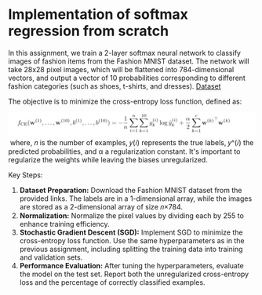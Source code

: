 # Implementation of softmax regression from scratch

In this assignment, we train a 2-layer softmax neural network to classify images of fashion items from the Fashion MNIST dataset. The network will take 28x28 pixel images, which will be flattened into 784-dimensional vectors, and output a vector of 10 probabilities corresponding to different fashion categories (such as shoes, t-shirts, and dresses). [Dataset](https://drive.google.com/drive/folders/188tVVwu-tNmRpW2UnGIwqcrbLVWtbUJq?usp=sharing)

The objective is to minimize the cross-entropy loss function, defined as:

![soft](crossentropyloss.jpg)
​
where, 
𝑛 is the number of examples, 𝑦(𝑖) represents the true labels, 𝑦^(𝑖) the predicted probabilities, and α a regularization constant. It's important to regularize the weights while leaving the biases unregularized.

Key Steps:
1) **Dataset Preparation:** Download the Fashion MNIST dataset from the provided links. The labels are in a 1-dimensional array, while the images are stored as a 2-dimensional array of size 𝑛×784.
2) **Normalization:** Normalize the pixel values by dividing each by 255 to enhance training efficiency.
3) **Stochastic Gradient Descent (SGD):** Implement SGD to minimize the cross-entropy loss function. Use the same hyperparameters as in the previous assignment, including splitting the training data into training and validation sets.
4) **Performance Evaluation:** After tuning the hyperparameters, evaluate the model on the test set. Report both the unregularized cross-entropy loss and the percentage of correctly classified examples.
